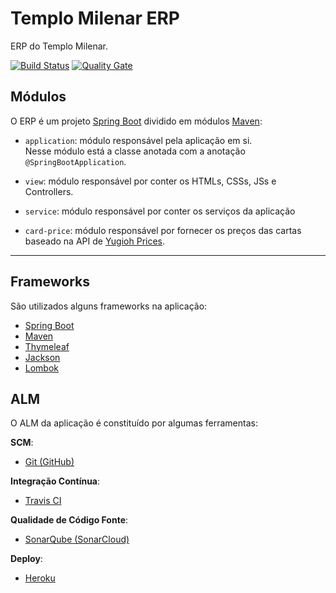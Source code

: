 # Templo Milenar ERP

ERP do Templo Milenar.  

[![Build Status](https://travis-ci.org/igorventurelli/templomilenar.svg?branch=master)](https://travis-ci.org/igorventurelli/templomilenar) [![Quality Gate](https://sonarcloud.io/api/badges/gate?key=br.com.templomilenar:templomilenar)](https://sonarcloud.io/dashboard/index/br.com.templomilenar:templomilenar)

## Módulos

O ERP é um projeto [Spring Boot](https://projects.spring.io/spring-boot/) dividido em módulos [Maven](https://maven.apache.org/):

- `application`: módulo responsável pela aplicação em si.  
Nesse módulo está a classe anotada com  a anotação `@SpringBootApplication`.

- `view`: módulo responsável por conter os HTMLs, CSSs, JSs e Controllers.

- `service`: módulo responsável por conter os serviços da aplicação

- `card-price`: módulo responsável por fornecer os preços das cartas baseado na API de [Yugioh Prices](yugiohprices.com).

----------

## Frameworks
São utilizados alguns frameworks na aplicação:

- [Spring Boot](https://projects.spring.io/spring-boot)
- [Maven](https://maven.apache.org/)
- [Thymeleaf](http://www.thymeleaf.org/)
- [Jackson](https://github.com/FasterXML/jackson)
- [Lombok](https://projectlombok.org/)

## ALM
O ALM da aplicação é constituído por algumas ferramentas:

**SCM**:
- [Git (GitHub)](https://git-scm.com/)

**Integração Contínua**:
- [Travis CI](https://travis-ci.org/)

**Qualidade de Código Fonte**:
- [SonarQube (SonarCloud)](https://sonarcloud.io/)

**Deploy**:
- [Heroku](https://www.heroku.com/)


